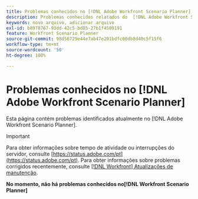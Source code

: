 ```yaml
---
title: Problemas conhecidos no [!DNL Adobe Workfront Scenario Planner]
description: Problemas conhecidos relatados do  [!DNL Adobe Workfront Scenario Planner]
keywords: novo arquivo, adicionar arquivo
exl-id: b8978767-93dd-42c5-bd85-27b1f4509191
feature: Workfront Scenario Planner
source-git-commit: 98d56729e44e7ab47e201bdfc00db8d40c5f15f6
workflow-type: tm+mt
source-wordcount: '50'
ht-degree: 100%

---
```


# Problemas conhecidos no [!DNL Adobe Workfront Scenario Planner]

Esta página contém problemas identificados atualmente no [!DNL Adobe Workfront Scenario Planner].

>[!IMPORTANT]
>
>Para obter informações sobre tempo de atividade ou interrupções do servidor, consulte [https://status.adobe.com/pt](https://status.adobe.com/pt). Para obter informações sobre problemas corrigidos recentemente, consulte [[!DNL Workfront] Atualizações de manutenção](../maintenance/current-updates.md).

**No momento, não há problemas conhecidos no[!DNL Workfront Scenario Planner]**
<!--


-->
